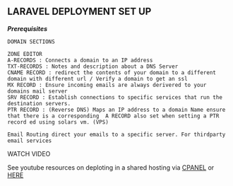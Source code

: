 ## LARAVEL DEPLOYMENT SET UP

***Prerequisites***

```text
DOMAIN SECTIONS

ZONE EDITOR
A-RECORDS : Connects a domain to an IP address
TXT-RECORDS : Notes and description about a DNS Server
CNAME RECORD : redirect the contents of your domain to a different domain with different url / Verify a domain to get an ssl
MX RECORD : Ensure incoming emails are always derivered to your domains mail server
SRV RECORD : Establish connections to specific services that run the destination servers.
PTR RECORD : (Reverse DNS) Maps an IP address to a domain Name ensure that there is a corresponding  A RECORD also set when setting a PTR record ed using solars vm. (VPS)

Email Routing direct your emails to a specific server. For thirdparty email services
```
WATCH VIDEO

See youtube resources on deploting in a shared hosting via [CPANEL](https://www.youtube.com/watch?v=ZWVH1vLwDMA) or [HERE](https://www.youtube.com/watch?v=w1JNkv-GH3A)
